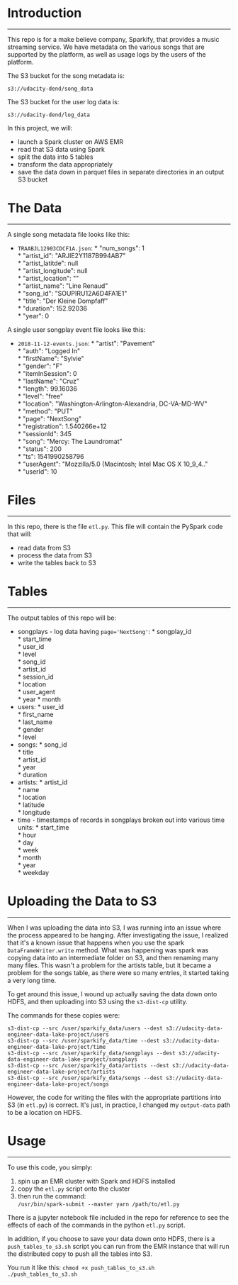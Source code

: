 # Introduction
***
This repo is for a make believe company, Sparkify, that provides a music streaming service.
We have metadata on the various songs that are supported by the platform, as well as usage logs by the users of the platform.

The S3 bucket for the song metadata is:

`s3://udacity-dend/song_data`

The S3 bucket for the user log data is:

`s3://udacity-dend/log_data`


In this project, we will:
* launch a Spark cluster on AWS EMR
* read that S3 data using Spark
* split the data into 5 tables
* transform the data appropriately
* save the data down in parquet files in separate directories in an output S3 bucket
# The Data
***
A single song metadata file looks like this:
* `TRAABJL12903CDCF1A.json`:
		* "num_songs": 1  
		* "artist_id": "ARJIE2Y1187B994AB7"  
		* "artist_latitde": null  
		* "artist_longitude": null  
		* "artist_location": ""  
		* "artist_name": "Line Renaud"  
		* "song_id": "SOUPIRU12A6D4FA1E1"  
		* "title": "Der Kleine Dompfaff"  
		* "duration": 152.92036  
		* "year": 0  

A single user songplay event file looks like this:
* `2018-11-12-events.json`:
		* "artist": "Pavement"  
		* "auth": "Logged In"  
		* "firstName": "Sylvie"  
		* "gender": "F"  
		* "itemInSession": 0  
		* "lastName": "Cruz"  
		* "length": 99.16036  
		* "level": "free"  
		* "location": "Washington-Arlington-Alexandria, DC-VA-MD-WV"  
		* "method": "PUT"  
		* "page": "NextSong"  
		* "registration": 1.540266e+12  
		* "sessionId": 345  
		* "song": "Mercy: The Laundromat"  
		* "status": 200  
		* "ts": 1541990258796  
		* "userAgent": "Mozzilla/5.0 (Macintosh; Intel Mac OS X 10_9_4.."  
		* "userId": 10  

# Files
***
In this repo, there is the file `etl.py`.
This file will contain the PySpark code that will:
* read data from S3
* process the data from S3
* write the tables back to S3
# Tables
***
The output tables of this repo will be:

* songplays - log data having `page='NextSong'`:
		* songplay_id  
		* start_time  
		* user_id  
		* level  
		* song_id  
		* artist_id  
		* session_id  
		* location  
		* user_agent  
		* year
		* month
* users:
		* user_id  
		* first_name  
		* last_name  
		* gender  
		* level  
* songs:
		* song_id  
		* title  
		* artist_id  
		* year  
		* duration  
* artists:
		* artist_id  
		* name  
		* location  
		* latitude  
		* longitude  
* time - timestamps of records in songplays broken out into various time units:
		* start_time  
		* hour  
		* day  
		* week  
		* month  
		* year  
		* weekday  
# Uploading the Data to S3
***
When I was uploading the data into S3, I was running into an issue where the process appeared to be hanging.
After investigating the issue, I realized that it's a known issue that happens when you use the spark `DataFrameWriter.write` method.
What was happening was spark was copying data into an intermediate folder on S3, and then renaming many many files.
This wasn't a problem for the artists table, but it became a problem for the songs table, as there were so many entries, it started taking a very long time.

To get around this issue, I wound up actually saving the data down onto HDFS, and then uploading into S3 using the `s3-dist-cp` utility.

The commands for these copies were:

`s3-dist-cp --src /user/sparkify_data/users --dest s3://udacity-data-engineer-data-lake-project/users`  
`s3-dist-cp --src /user/sparkify_data/time --dest s3://udacity-data-engineer-data-lake-project/time`  
`s3-dist-cp --src /user/sparkify_data/songplays --dest s3://udacity-data-engineer-data-lake-project/songplays`  
`s3-dist-cp --src /user/sparkify_data/artists --dest s3://udacity-data-engineer-data-lake-project/artists`  
`s3-dist-cp --src /user/sparkify_data/songs --dest s3://udacity-data-engineer-data-lake-project/songs`  

However, the code for writing the files with the appropriate partitions into S3 (in `etl.py`) is correct.
It's just, in practice, I changed my `output-data` path to be a location on HDFS.
# Usage 
***
To use this code, you simply:
1. spin up an EMR cluster with Spark and HDFS installed
2. copy the `etl.py` script onto the cluster
3. then run the command:  
`/usr/bin/spark-submit --master yarn /path/to/etl.py`

There is a jupyter notebook file included in the repo for reference to see the effects of each of the commands in the python `etl.py` script.

In addition, if you choose to save your data down onto HDFS, there is a `push_tables_to_s3.sh` script you can run from the EMR instance that will run the distributed copy to push all the tables into S3.

You run it like this:
`chmod +x push_tables_to_s3.sh`  
`./push_tables_to_s3.sh`

